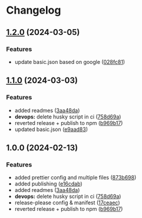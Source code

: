 # Changelog

## [1.2.0](https://github.com/nico-i/nico-i/compare/ts-config-v1.1.0...ts-config-v1.2.0) (2024-03-05)


### Features

* update basic.json based on google ([028fc81](https://github.com/nico-i/nico-i/commit/028fc815573df7fb155495e453d91433957fe4bd))

## [1.1.0](https://github.com/nico-i/nico-i/compare/ts-config-v1.0.0...ts-config-v1.1.0) (2024-03-03)


### Features

* added readmes ([3aa48da](https://github.com/nico-i/nico-i/commit/3aa48dadbfa3c7d46db18aa1b2d7c11a91b4fe0a))
* **devops:** delete husky script in ci ([758d69a](https://github.com/nico-i/nico-i/commit/758d69a11e52df5363056fe685e7ad0d2ca1e843))
* reverted release + publish to npm ([b969b17](https://github.com/nico-i/nico-i/commit/b969b17cfb57702bbf45daf0258b79fee2462456))
* updated basic.json ([e9aad83](https://github.com/nico-i/nico-i/commit/e9aad83858caf45cd44fcaa725533eb40c8a83be))

## 1.0.0 (2024-02-13)


### Features

* added prettier config and multiple files ([873b698](https://github.com/nico-i/nico-i/commit/873b698a57026ed29f9db25e0c81b2d3706f5f22))
* added publishing ([e16cdab](https://github.com/nico-i/nico-i/commit/e16cdab6ec2e91e6e28383c077ec3db822f95e28))
* added readmes ([3aa48da](https://github.com/nico-i/nico-i/commit/3aa48dadbfa3c7d46db18aa1b2d7c11a91b4fe0a))
* **devops:** delete husky script in ci ([758d69a](https://github.com/nico-i/nico-i/commit/758d69a11e52df5363056fe685e7ad0d2ca1e843))
* release-please config & manifest ([17ceaec](https://github.com/nico-i/nico-i/commit/17ceaec45ec114335dffc437fd53eadc703d54f3))
* reverted release + publish to npm ([b969b17](https://github.com/nico-i/nico-i/commit/b969b17cfb57702bbf45daf0258b79fee2462456))
